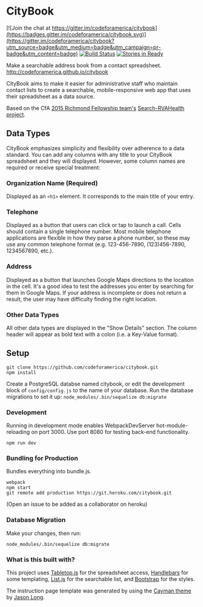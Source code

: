 # CityBook

[![Join the chat at https://gitter.im/codeforamerica/citybook](https://badges.gitter.im/codeforamerica/citybook.svg)](https://gitter.im/codeforamerica/citybook?utm_source=badge&utm_medium=badge&utm_campaign=pr-badge&utm_content=badge)
[![Build Status](https://travis-ci.org/codeforamerica/citybook.png)](https://travis-ci.org/codeforamerica/citybook)  [![Stories in Ready](https://badge.waffle.io/codeforamerica/citybook.png?label=ready&title=Ready)](https://waffle.io/codeforamerica/citybook)

Make a searchable address book from a contact spreadsheet.
http://codeforamerica.github.io/citybook

CityBook aims to make it easier for administrative staff who maintain contact lists to create a searchable, mobile-responsive web app that uses their spreadsheet as a data source.

Based on the CfA [2015 Richmond Fellowship team's](http://rva.codeforamerica.org) [Search-RVAHealth project](https://github.com/codeforamerica/search-rvahealth).

## Data Types

CityBook emphasizes simplicity and flexibility over adherence to a data standard. You can add any columns with any title to your CityBook spreadsheet and they will displayed. However, some column names are required or receive special treatment:

### Organization Name (Required)
Displayed as an `<h1>` element. It corresponds to the main title of your entry.

### Telephone
Displayed as a button that users can click or tap to launch a call. Cells should contain a single telephone number. Most mobile telephone applications are flexible in how they parse a phone number, so these may use any common telephone format (e.g. 123-456-7890, (123)456-7890, 1234567890, etc.).

### Address
Displayed as a button that launches Google Maps directions to the location in the cell. It's a good idea to test the addresses you enter by searching for them in Google Maps. If your address is incomplete or does not return a result, the user may have difficulty finding the right location.

### Other Data Types
All other data types are displayed in the "Show Details" section. The column header will appear as bold text with a colon (i.e. a Key-Value format).

## Setup

```
git clone https://github.com/codeforamerica/citybook.git
npm install
```

Create a PostgreSQL databse named citybook, or edit the development block of `config/config.js` to the name of your database. Run the database migrations to set it up: `node_modules/.bin/sequelize db:migrate`

### Development
Running in development mode enables WebpackDevServer hot-module-reloading on port 3000. Use port 8080 for testing back-end functionality.

`npm run dev`

### Bundling for Production
Bundles everything into bundle.js.

```
webpack
npm start
git remote add production https://git.heroku.com/citybook.git
``` 
(Open an issue to be added as a collaborator on heroku)

### Database Migration
Make your changes, then run:

`node_modules/.bin/sequelize db:migrate`


### What is this built with?

This project uses [Tabletop.js](https://github.com/jsoma/tabletop) for the spreadsheet access, [Handlebars](http://handlebarsjs.com/) for some templating, [List.js](http://www.listjs.com/) for the searchable list, and [Bootstrap](http://getbootstrap.com/) for the styles.

The instruction page template was generated by using the [Cayman theme](https://github.com/pietromenna/jekyll-cayman-theme) by [Jason Long](http://github.com/jasonlong).
